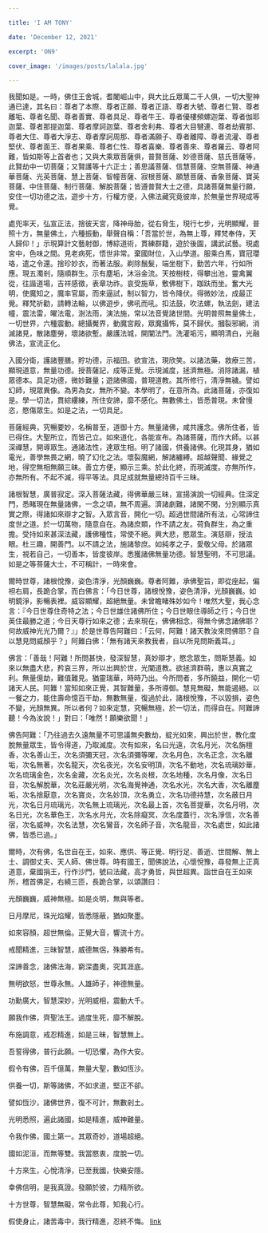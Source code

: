 ```yaml
---

title: 'I AM TONY'

date: 'December 12, 2021'

excerpt: 'ON9'

cover_image: '/images/posts/lalala.jpg'

---
```

我聞如是。一時，佛住王舍城，耆闍崛山中，與大比丘眾萬二千人俱，一切大聖神通已達，其名曰：尊者了本際、尊者正願、尊者正語、尊者大號、尊者仁賢、尊者離垢、尊者名聞、尊者善實、尊者具足、尊者牛王、尊者優樓頻螺迦葉、尊者伽耶迦葉、尊者那提迦葉、尊者摩訶迦葉、尊者舍利弗、尊者大目犍連、尊者劫賓那、尊者大住、尊者大淨志、尊者摩訶周那、尊者滿願子、尊者離障、尊者流灌、尊者堅伏、尊者面王、尊者果乘、尊者仁性、尊者喜樂、尊者善來、尊者羅云、尊者阿難，皆如斯等上首者也；又與大乘眾菩薩俱，普賢菩薩、妙德菩薩、慈氏菩薩等，此賢劫中一切菩薩；又賢護等十六正士；善思議菩薩、信慧菩薩、空無菩薩、神通華菩薩、光英菩薩、慧上菩薩、智幢菩薩、寂根菩薩、願慧菩薩、香象菩薩、寶英菩薩、中住菩薩、制行菩薩、解脫菩薩；皆遵普賢大士之德，具諸菩薩無量行願，安住一切功德之法，遊步十方，行權方便，入佛法藏究竟彼岸，於無量世界現成等覺。

 

處兜率天，弘宣正法，捨彼天宮，降神母胎，從右脅生，現行七步，光明顯耀，普照十方，無量佛土，六種振動，舉聲自稱：「吾當於世，為無上尊，釋梵奉侍，天人歸仰！」示現算計文藝射御，博綜道術，貫練群籍，遊於後園，講武試藝。現處宮中，色味之間。見老病死，悟世非常。棄國財位，入山學道。服乘白馬，寶冠瓔珞，遣之令還。捨珍妙衣，而著法服。剃除鬚髮，端坐樹下，勤苦六年，行如所應。現五濁剎，隨順群生。示有塵垢，沐浴金流。天按樹枝，得攀出池，靈禽翼從，往諧道場，吉祥感徵，表章功祚。哀受施草，敷佛樹下，跏趺而坐。奮大光明，使魔知之，魔率官屬，而來逼試，制以智力，皆令降伏。得微妙法，成最正覺。釋梵祈勸，請轉法輪，以佛遊步，佛吼而吼。扣法鼓，吹法螺，執法劍，建法幢，震法雷，曜法電，澍法雨，演法施，常以法音覺諸世間。光明普照無量佛土，一切世界，六種震動。總攝魘界，動魔宮殿，眾魔攝怖，莫不歸伏。摑裂邪網，消滅諸見，散諸塵勞，壞諸欲塹。嚴護法城，開闡法門。洗灌垢污，顯明清白，光融佛法，宣流正化。

 

入國分衛，護諸豐膳。貯功德，示福田。欲宣法，現欣笑。以諸法藥，救療三苦，顯現道意，無量功德。授菩薩記，成等正覺。示現滅度，拯濟無極。消除諸漏，植眾德本。具足功德，微妙難量；遊諸佛國，普現道教。其所修行，清淨無穢。譬如幻師，現眾異像。為男為女，無所不變。本學明了，在意所為。此諸菩薩，亦復如是。學一切法，貫綜縷練，所住安諦，靡不感化。無數佛土，皆悉普現。未曾慢恣，愍傷眾生。如是之法，一切具足。

 

菩薩經典，究暢要妙，名稱普至，道御十方。無量諸佛，咸共護念。佛所住者，皆已得住。大聖所立，而皆己立。如來道化，各能宣布。為諸菩薩，而作大師。以甚深禪慧，開導眾生。通諸法性，達眾生相。明了諸國，供養諸佛。化現其身，猶如電光，善學無畏之網，曉了幻化之法。壞裂魔網，解諸纏縛。超越聲聞、緣覺之地，得空無相無願三昧。善立方便，顯示三乘。於此化終，而現滅度。亦無所作，亦無所有。不起不滅，得平等法。具足成就無量總持百千三昧。

 

諸根智慧，廣普寂定。深入菩薩法藏，得佛華嚴三昧，宣揚演說一切經典。住深定門，悉睹現在無量諸佛，一念之頃，無不周遍。濟諸劇難，諸閑不閑，分別顯示真實之際，得諸如來辯才之智。入眾言音，開化一切。超過世間諸所有法，心常諦住度世之道。於一切萬物，隨意自在。為諸庶類，作不請之友。荷負群生，為之重擔。受持如來甚深法藏，護佛種性，常使不絕。興大悲，愍眾生。演慈辯，授法眼。杜三趣，開善門。以不請之法，施諸黎庶。如純孝之子，愛敬父母。於諸眾生，視若自己，一切善本，皆度彼岸。悉獲諸佛無量功德。智慧聖明，不可思議。如是之等菩薩大士，不可稱計，一時來會。

 

爾時世尊，諸根悅豫，姿色清淨，光顏巍巍。尊者阿難，承佛聖旨，即從座起，偏袒右肩，長跪合掌，而白佛言：「今日世尊，諸根悅豫，姿色清淨，光顏巍巍。如明鏡淨，影暢表裡。威容顯耀，超絕無量。未曾瞻睹殊妙如今！唯然大聖，我心念言：『今日世尊住奇特之法；今日世雄住諸佛所住；今日世眼住導師之行；今日世英住最勝之道；今日天尊行如來之德；去來現在，佛佛相念，得無今佛念諸佛耶？何故威神光光乃爾？』」於是世尊告阿難曰：「云何，阿難！諸天教汝來問佛耶？自以慧見問威顏乎？」阿難白佛：「無有諸天來教我者，自以所見問斯義耳。」

 

佛言：「善哉！阿難！所問甚快，發深智慧，真妙辯才，愍念眾生，問斯慧義。如來以無盡大悲，矜哀三界，所以出興於世，光闡道教。欲拯濟群萌，惠以真實之利。無量億劫，難值難見。猶靈瑞華，時時乃出。今所問者，多所饒益，開化一切諸天人民。阿難！當知如來正覺，其智難量，多所導御。慧見無礙，無能遏絕。以一餐之力，能住壽命憶百干劫，無數無量，復過於此，諸根悅豫，不以毀損，姿色不變，光顏無異。所以者何？如來定慧，究暢無極，於一切法，而得自在。阿難諦聽！今為汝說！」對曰：「唯然！願樂欲聞！」

 

佛告阿難：「乃往過去久遠無量不可思議無央數劫，綻光如來，興出於世，教化度脫無量眾生，皆令得道，乃取滅度。次有如來，名曰光遠，次名月光，次名旃檀香，次名善山王，次名須彌天冠，次名須彌等曜，次名月色，次名正念，次名離垢，次名無著，次名龍天，次名夜光，次名安明頂，次名不動地，次名琉璃妙華，次名琉璃金色，次名金藏，次名炎光，次名炎根，次名地種，次名月像，次名日音，次名解脫華，次名莊嚴光明，次名海覺神通，次名水光，次名大香，次名離塵垢，次名捨厭意，次名寶炎，次名妙頂，次名勇立，次名功德持慧，次名蔽日月光，次名日月琉璃光，次名無上琉璃光，次名最上首，次名菩提華，次名月明，次名日光，次名華色王，次名水月光，次名除癡冥，次名度蓋行，次名淨信，次名善宿，次名威神，次名法慧，次名鸞音，次名師子音，次名龍音，次名處世，如此諸佛，皆悉已過。」

 

爾時，次有佛，名世自在王，如來、應供、等正覺、明行足、善逝、世間解、無上士、調御丈夫、天人師、佛世尊。時有國王，聞佛說法，心懷悅豫，尋發無上正真道意，棄國捐王，行作沙門，號曰法藏，高才勇哲，與世超異。詣世自在王如來所，稽首佛足，右繞三匝，長跪合掌，以頌讚曰：

 

光顏巍巍，威神無極。如是炎明，無與等者。

日月摩尼，珠光焰耀，皆悉隱蔽，猶如聚墨。

如來容顏，超世無倫。正覺大音，響流十方。

戒聞精進，三昧智慧，威德無侶，殊勝希有。

深諦善念，諸佛法海，窮深盡奧，究其涯底。

無明欲怒，世尊永無。人雄師子，神德無量。

功勳廣大，智慧深妙，光明威相，震動大千。

願我作佛，齊聖法王。過度生死，靡不解脫。

布施調意，戒忍精進，如是三昧，智慧無上。

吾誓得佛，普行此願。一切恐懼，為作大安。

假令有佛，百千億萬，無量大聖，數如恆沙。

供養一切，斯等諸佛，不如求道，堅正不卻。

譬如恆沙，諸佛世界，復不可計，無數剎土。

光明悉照，遍此諸國，如是精進，威神難量。

令我作佛，國土第一。其眾奇妙，道場超絕。

國如泥洹，而無等雙。我當愍衷，度脫一切。

十方來生，心悅清淨，已至我國，快樂安隱。

幸佛信明，是我真證。發願於彼，力精所欲。

十方世尊，智慧無礙，常令此尊，知我心行。

假使身止，諸苦毒中，我行精進，忍終不悔。
[link](https://www.youtube.com/watch?v=dQw4w9WgXcQ)